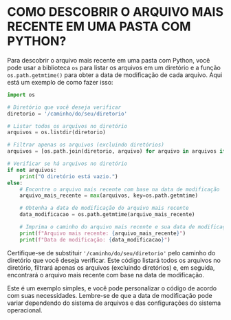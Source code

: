 # COMO DESCOBRIR O ARQUIVO MAIS RECENTE EM UMA PASTA COM PYTHON?
Para descobrir o arquivo mais recente em uma pasta com Python, você pode usar a biblioteca `os` para listar os arquivos em um diretório e a função `os.path.getmtime()` para obter a data de modificação de cada arquivo. Aqui está um exemplo de como fazer isso:

```python
import os

# Diretório que você deseja verificar
diretorio = '/caminho/do/seu/diretorio'

# Listar todos os arquivos no diretório
arquivos = os.listdir(diretorio)

# Filtrar apenas os arquivos (excluindo diretórios)
arquivos = [os.path.join(diretorio, arquivo) for arquivo in arquivos if os.path.isfile(os.path.join(diretorio, arquivo))]

# Verificar se há arquivos no diretório
if not arquivos:
    print("O diretório está vazio.")
else:
    # Encontre o arquivo mais recente com base na data de modificação
    arquivo_mais_recente = max(arquivos, key=os.path.getmtime)

    # Obtenha a data de modificação do arquivo mais recente
    data_modificacao = os.path.getmtime(arquivo_mais_recente)

    # Imprima o caminho do arquivo mais recente e sua data de modificação
    print(f"Arquivo mais recente: {arquivo_mais_recente}")
    print(f"Data de modificação: {data_modificacao}")
```

Certifique-se de substituir `'/caminho/do/seu/diretorio'` pelo caminho do diretório que você deseja verificar. Este código listará todos os arquivos no diretório, filtrará apenas os arquivos (excluindo diretórios) e, em seguida, encontrará o arquivo mais recente com base na data de modificação.

Este é um exemplo simples, e você pode personalizar o código de acordo com suas necessidades. Lembre-se de que a data de modificação pode variar dependendo do sistema de arquivos e das configurações do sistema operacional.